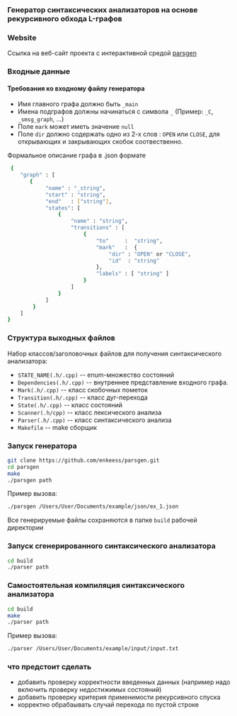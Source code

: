 ### Генератор синтаксических анализаторов на основе рекурсивного обхода L-графов

### Website

Ссылка на веб-сайт проекта с интерактивной средой [parsgen](http://parsgen.ru/)

### Входные данные

#### Требования ко входному файлу генератора

- Имя главного графа должно быть `_main`
- Имена подграфов должны начинаться с символа `_` (Пример: `_C`, `_smsg_graph`, ...)
- Поле `mark` может иметь значение `null`
- Поле `dir` должно содержать одно из 2-х слов : `OPEN` или `CLOSE`, для открывающих и закрывающих скобок соотвественно.

Формальное описание графа в .json формате

```sh
 {
    "graph" : [
       {
            "name" : "_string",
            "start" : "string",
            "end"   : ["string"],
            "states": [
                {
                    "name" : "string",
                    "transitions" : [
                        {
                            "to"     :  "string",
                            "mark"   :  {
                                "dir" : "OPEN" or "CLOSE",
                                "id"  : "string"
                            },
                            "labels" : [ "string" ]
                        }
                    ]
                }
            ]
        }
    ]
}
```

### Структура выходных файлов

Набор классов/заголовочных файлов для получения синтаксического анализатора:

- `STATE_NAME(.h/.cpp)` -- enum-множество состояний
- `Dependencies(.h/.cpp)` -- внутреннее представление входного графа.
- `Mark(.h/.cpp)` -- класс скобочных пометок
- `Transition(.h/.cpp)` -- класс дуг-перехода
- `State(.h/.cpp)` -- класс состояний
- `Scanner(.h/cpp)` -- класс лексического анализа
- `Parser(.h/.cpp)` -- класс синтаксического анализа
- `Makefile` -- make сборщик

### Запуск генератора

```sh
git clone https://github.com/enkeess/parsgen.git
cd parsgen
make
./parsgen path
```

Пример вызова:

```sh
./parsgen /Users/User/Documents/example/json/ex_1.json
```

Все генерируемые файлы сохраняются в папке `build` рабочей директории

### Запуск сгенерированного синтаксического анализатора

```sh
cd build
./parser path
```

### Самостоятельная компиляция синтаксического анализатора

```sh
cd build
make
./parser path
```

Пример вызова:

```sh
./parser /Users/User/Documents/example/input/input.txt
```

### что предстоит сделать

- добавить проверку корректности введенных данных (например надо включить проверку недостижимых состояний)
- добавить проверку критерия применимости рекурсивного спуска
- корректно обрабаывать случай перехода по пустой строке

